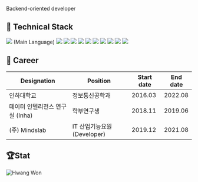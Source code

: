 <p align="center">

Backend-oriented developer

</p>

## 📜 Technical Stack

<p align="center">

<img  src="https://img.shields.io/badge/CPP-B8336A?style=for-the-badge&logo=c%2B%2B&logoColor=white"> (Main Language)
<img  src="https://img.shields.io/badge/JAVA-726DA8?style=for-the-badge&logo=java&logoColor=white"> <img  src="https://img.shields.io/badge/SPRING-726DA8?style=for-the-badge&logo=spring&logoColor=white"> <img  src="https://img.shields.io/badge/SPRINGBOOT-726DA8?style=for-the-badge&logo=springboot&logoColor=white">
<img  src="https://img.shields.io/badge/JS-7D8CC4?style=for-the-badge&logo=javascript&logoColor=white"> <img  src="https://img.shields.io/badge/Vue-7D8CC4?style=for-the-badge&logo=vue.js&logoColor=white"> <img  src="https://img.shields.io/badge/JQuery-7D8CC4?style=for-the-badge&logo=JQuery&logoColor=white"> <img  src="https://img.shields.io/badge/Electron-7D8CC4?style=for-the-badge&logo=electron&logoColor=white">
<img  src="https://img.shields.io/badge/Python-1C448E?style=for-the-badge&logo=python&logoColor=white"> <img  src="https://img.shields.io/badge/Tensorflow-1C448E?style=for-the-badge&logo=tensorflow&logoColor=white">
<img  src="https://img.shields.io/badge/Docker-C490D1?style=for-the-badge&logo=docker&logoColor=white">
  
</p>

## 📝 Career

<p align="center">

|Designation|Position|Start date|End date|
|------|---|---|---|
|인하대학교|정보통신공학과|2016.03|2022.08|
|데이터 인텔리전스 연구실 (Inha)|학부연구생|2018.11|2019.06|
|(주) Mindslab|IT 산업기능요원 (Developer)|2019.12|2021.08|

</p>


## 🏆Stat

<p align="center">

![Hwang Won](https://github-readme-stats.vercel.app/api?username=mang5o&show_icons=true)

</p>

